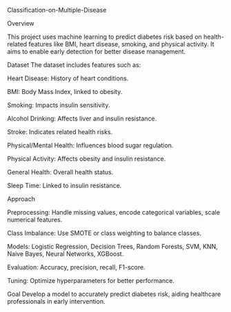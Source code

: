 Classification-on-Multiple-Disease

Overview

This project uses machine learning to predict diabetes risk based on health-related features like BMI, heart disease, smoking, and physical activity. 
It aims to enable early detection for better disease management.

Dataset
The dataset includes features such as:

Heart Disease: History of heart conditions.

BMI: Body Mass Index, linked to obesity.

Smoking: Impacts insulin sensitivity.

Alcohol Drinking: Affects liver and insulin resistance.

Stroke: Indicates related health risks.

Physical/Mental Health: Influences blood sugar regulation.

Physical Activity: Affects obesity and insulin resistance.

General Health: Overall health status.

Sleep Time: Linked to insulin resistance.

Approach

Preprocessing: Handle missing values, encode categorical variables, scale numerical features.

Class Imbalance: Use SMOTE or class weighting to balance classes.

Models: Logistic Regression, Decision Trees, Random Forests, SVM, KNN, Naive Bayes, Neural Networks, XGBoost.

Evaluation: Accuracy, precision, recall, F1-score.

Tuning: Optimize hyperparameters for better performance.

Goal
Develop a model to accurately predict diabetes risk, aiding healthcare professionals in early intervention.
